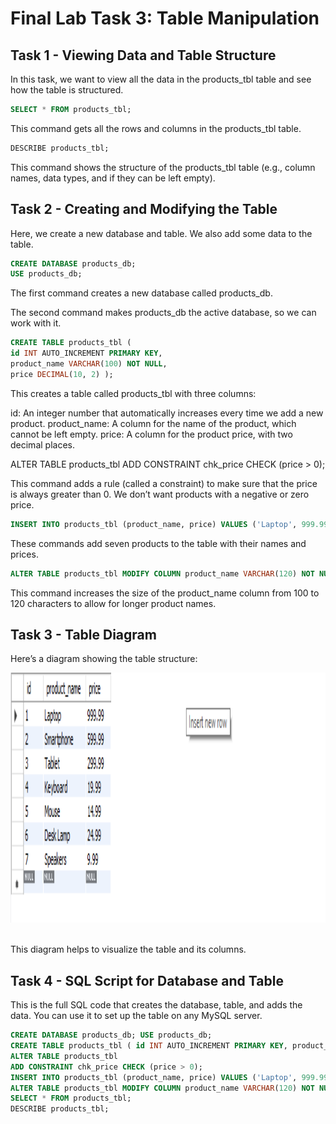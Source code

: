# Final Lab Task 3: Table Manipulation #


## Task 1 - Viewing Data and Table Structure ## 


In this task, we want to view all the data in the products_tbl table and see how the table is structured.

```sql
SELECT * FROM products_tbl; 
```
This command gets all the rows and columns in the products_tbl table.

```sql
DESCRIBE products_tbl; 
```

This command shows the structure of the products_tbl table (e.g., column names, data types, and if they can be left empty).

## Task 2 - Creating and Modifying the Table ##

Here, we create a new database and table. We also add some data to the table.

```sql
CREATE DATABASE products_db;
USE products_db; 
```

The first command creates a new database called products_db.

The second command makes products_db the active database, so we can work with it.

```sql
CREATE TABLE products_tbl ( 
id INT AUTO_INCREMENT PRIMARY KEY, 
product_name VARCHAR(100) NOT NULL, 
price DECIMAL(10, 2) ); 
```

This creates a table called products_tbl with three columns:

id: An integer number that automatically increases every time we add a new product.
product_name: A column for the name of the product, which cannot be left empty.
price: A column for the product price, with two decimal places.

ALTER TABLE products_tbl ADD CONSTRAINT chk_price CHECK (price > 0); 

This command adds a rule (called a constraint) to make sure that the price is always greater than 0. We don’t want products with a negative or zero price.

```sql
INSERT INTO products_tbl (product_name, price) VALUES ('Laptop', 999.99), ('Smartphone', 599.99), ('Tablet', 299.99), ('Keyboard', 19.99), ('Mouse', 14.99), ('Desk Lamp', 24.99), ('Speakers', 9.99); 
```

These commands add seven products to the table with their names and prices.

```sql
ALTER TABLE products_tbl MODIFY COLUMN product_name VARCHAR(120) NOT NULL; 
```
This command increases the size of the product_name column from 100 to 120 characters to allow for longer product names.

## Task 3 - Table Diagram ## 
Here’s a diagram showing the table structure:

 <img src="https://github.com/ninabel2005/Escanan/blob/main/Final%20Task%203/Files/image.png" alt="Alt Text" width="800" height="400"> 

 
This diagram helps to visualize the table and its columns.

## Task 4 - SQL Script for Database and Table ## 

This is the full SQL code that creates the database, table, and adds the data. You can use it to set up the table on any MySQL server.

 ```sql
CREATE DATABASE products_db; USE products_db;
CREATE TABLE products_tbl ( id INT AUTO_INCREMENT PRIMARY KEY, product_name VARCHAR(100) NOT NULL, price DECIMAL(10, 2) );
ALTER TABLE products_tbl 
ADD CONSTRAINT chk_price CHECK (price > 0); 
INSERT INTO products_tbl (product_name, price) VALUES ('Laptop', 999.99), ('Smartphone', 599.99), ('Tablet', 299.99), ('Keyboard', 19.99), ('Mouse', 14.99), ('Desk Lamp', 24.99), ('Speakers', 9.99);
ALTER TABLE products_tbl MODIFY COLUMN product_name VARCHAR(120) NOT NULL;
SELECT * FROM products_tbl;
DESCRIBE products_tbl;
```
